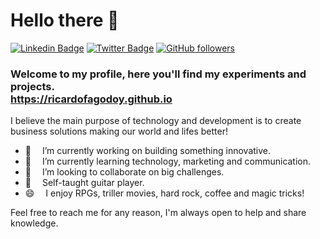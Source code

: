 # Hello there 👋
[![Linkedin Badge](https://img.shields.io/badge/-Ricardo%20Godoy-blue?style=social&logo=Linkedin&logoColor=blue&link=https://www.linkedin.com/in/ricardo-godoy-6b6aba65/)](https://www.linkedin.com/in/ricardo-godoy-6b6aba65/) [![Twitter Badge](http://img.shields.io/badge/-@ricardofagodoy?style=social&logo=twitter&logoColor=blue&link=https://twitter.com/ricardofagodoy)](https://twitter.com/ricardofagodoy) [![GitHub followers](https://img.shields.io/github/followers/ricardofagodoy?label=Follow&style=social)](https://github.com/ricardofagodoy/?tab=follow)

### Welcome to my profile, here you'll find my experiments and projects.<br/>https://ricardofagodoy.github.io

I believe the main purpose of technology and development is to create business solutions making our world and lifes better!

- 🔭  I’m currently working on building something innovative.
- 🌱  I’m currently learning technology, marketing and communication.
- 🚀  I’m looking to collaborate on big challenges.
- 🎸  Self-taught guitar player.
- 😄  I enjoy RPGs, triller movies, hard rock, coffee and magic tricks!

Feel free to reach me for any reason, I'm always open to help and share knowledge.
